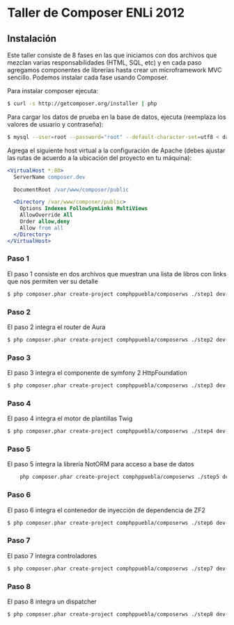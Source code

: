 # Taller de Composer ENLi 2012

## Instalación

Este taller consiste de 8 fases en las que iniciamos con dos archivos que mezclan varias
responsabilidades (HTML, SQL, etc) y en cada paso agregamos componentes de librerías
hasta crear un microframework MVC sencillo. Podemos instalar cada fase usando Composer.

Para instalar composer ejecuta:

```bash
$ curl -s http://getcomposer.org/installer | php
```

Para cargar los datos de prueba en la base de datos, ejecuta (reemplaza los valores de usuario y
contraseña):

```bash
$ mysql --user=root --password="root" --default-character-set=utf8 < data/database.sql
```

Agrega el siguiente host virtual a la configuración de Apache (debes ajustar las rutas de acuerdo
a la ubicación del proyecto en tu máquina):

```apache
<VirtualHost *:80>
  ServerName composer.dev

  DocumentRoot /var/www/composer/public

  <Directory /var/www/composer/public>
    Options Indexes FollowSymLinks MultiViews
    AllowOverride All
    Order allow,deny
    Allow from all
  </Directory>
</VirtualHost>
```

### Paso 1

El paso 1 consiste en dos archivos que muestran una lista de libros con links que nos 
permiten ver su detalle

```bash
$ php composer.phar create-project comphppuebla/composerws ./step1 dev-step-1-start
```

### Paso 2

El paso 2 integra el router de Aura

```bash
$ php composer.phar create-project comphppuebla/composerws ./step2 dev-step-2-aura-router
```

### Paso 3

El paso 3 integra el componente de symfony 2 HttpFoundation

```bash
$ php composer.phar create-project comphppuebla/composerws ./step3 dev-step-3-symfony-httpfoundation
```

### Paso 4

El paso 4 integra el motor de plantillas Twig

```bash
$ php composer.phar create-project comphppuebla/composerws ./step4 dev-step-4-twig
```

### Paso 5

El paso 5 integra la librería NotORM para acceso a base de datos

```bash
	php composer.phar create-project comphppuebla/composerws ./step5 dev-step-5-notorm
```
	
### Paso 6

El paso 6 integra el contenedor de inyección de dependencia de ZF2

```bash
$ php composer.phar create-project comphppuebla/composerws ./step6 dev-step-6-dic-zf2
```

### Paso 7

El paso 7 integra controladores

```bash
$ php composer.phar create-project comphppuebla/composerws ./step7 dev-step-7-controllers-comphppuebla
```

### Paso 8

El paso 8 integra un dispatcher

```bash
$ php composer.phar create-project comphppuebla/composerws ./step8 dev-master
```
